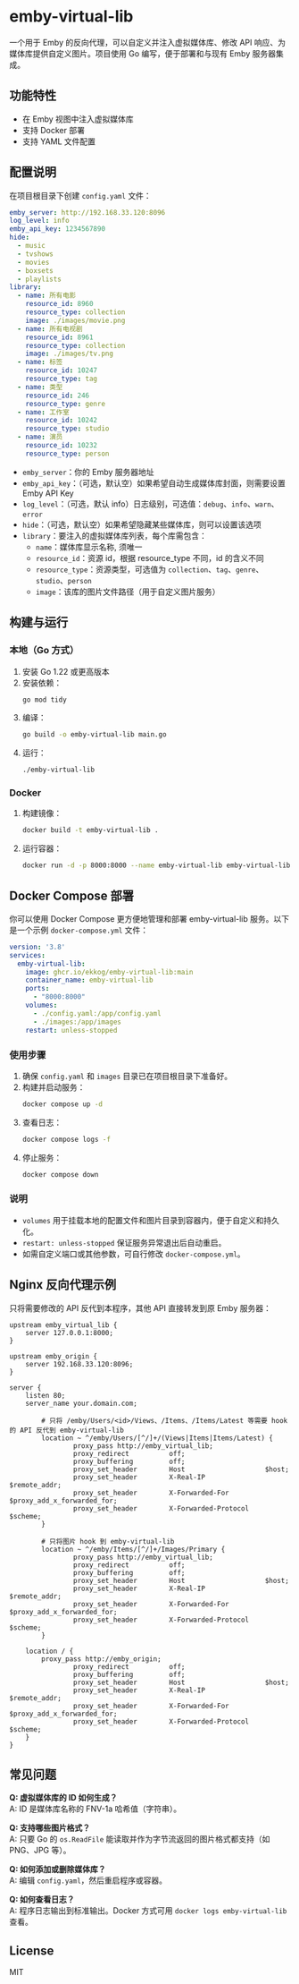 # emby-virtual-lib

一个用于 Emby 的反向代理，可以自定义并注入虚拟媒体库、修改 API 响应、为媒体库提供自定义图片。项目使用 Go 编写，便于部署和与现有 Emby 服务器集成。

## 功能特性

- 在 Emby 视图中注入虚拟媒体库
- 支持 Docker 部署
- 支持 YAML 文件配置

## 配置说明

在项目根目录下创建 `config.yaml` 文件：

```yaml
emby_server: http://192.168.33.120:8096
log_level: info
emby_api_key: 1234567890
hide:
  - music
  - tvshows
  - movies
  - boxsets
  - playlists
library:
  - name: 所有电影
    resource_id: 8960
    resource_type: collection
    image: ./images/movie.png
  - name: 所有电视剧
    resource_id: 8961
    resource_type: collection
    image: ./images/tv.png
  - name: 标签
    resource_id: 10247
    resource_type: tag
  - name: 类型
    resource_id: 246
    resource_type: genre
  - name: 工作室
    resource_id: 10242
    resource_type: studio
  - name: 演员
    resource_id: 10232
    resource_type: person
```

- `emby_server`：你的 Emby 服务器地址
- `emby_api_key`：（可选，默认空）如果希望自动生成媒体库封面，则需要设置 Emby API Key
- `log_level`：（可选，默认 info）日志级别，可选值：`debug`、`info`、`warn`、`error`
- `hide`：（可选，默认空）如果希望隐藏某些媒体库，则可以设置该选项
- `library`：要注入的虚拟媒体库列表，每个库需包含：
  - `name`：媒体库显示名称, 须唯一
  - `resource_id`：资源 id，根据 resource_type 不同，id 的含义不同 
  - `resource_type`：资源类型，可选值为 `collection`、`tag`、`genre`、`studio`、`person`
  - `image`：该库的图片文件路径（用于自定义图片服务）

## 构建与运行

### 本地（Go 方式）

1. 安装 Go 1.22 或更高版本
2. 安装依赖：
   ```bash
   go mod tidy
   ```
3. 编译：
   ```bash
   go build -o emby-virtual-lib main.go
   ```
4. 运行：
   ```bash
   ./emby-virtual-lib
   ```

### Docker

1. 构建镜像：
   ```bash
   docker build -t emby-virtual-lib .
   ```
2. 运行容器：
   ```bash
   docker run -d -p 8000:8000 --name emby-virtual-lib emby-virtual-lib
   ```

## Docker Compose 部署

你可以使用 Docker Compose 更方便地管理和部署 emby-virtual-lib 服务。以下是一个示例 `docker-compose.yml` 文件：

```yaml
version: '3.8'
services:
  emby-virtual-lib:
    image: ghcr.io/ekkog/emby-virtual-lib:main
    container_name: emby-virtual-lib
    ports:
      - "8000:8000"
    volumes:
      - ./config.yaml:/app/config.yaml
      - ./images:/app/images
    restart: unless-stopped
```

### 使用步骤

1. 确保 `config.yaml` 和 `images` 目录已在项目根目录下准备好。
2. 构建并启动服务：
   ```bash
   docker compose up -d
   ```
3. 查看日志：
   ```bash
   docker compose logs -f
   ```
4. 停止服务：
   ```bash
   docker compose down
   ```

### 说明

- `volumes` 用于挂载本地的配置文件和图片目录到容器内，便于自定义和持久化。
- `restart: unless-stopped` 保证服务异常退出后自动重启。
- 如需自定义端口或其他参数，可自行修改 `docker-compose.yml`。

## Nginx 反向代理示例

只将需要修改的 API 反代到本程序，其他 API 直接转发到原 Emby 服务器：

```nginx
upstream emby_virtual_lib {
    server 127.0.0.1:8000;
}

upstream emby_origin {
    server 192.168.33.120:8096;
}

server {
    listen 80;
    server_name your.domain.com;

        # 只将 /emby/Users/<id>/Views、/Items、/Items/Latest 等需要 hook 的 API 反代到 emby-virtual-lib
        location ~ ^/emby/Users/[^/]+/(Views|Items|Items/Latest) {
                proxy_pass http://emby_virtual_lib;
                proxy_redirect          off;
                proxy_buffering         off;
                proxy_set_header        Host                    $host;
                proxy_set_header        X-Real-IP               $remote_addr;
                proxy_set_header        X-Forwarded-For         $proxy_add_x_forwarded_for;
                proxy_set_header        X-Forwarded-Protocol    $scheme;
        }

        # 只将图片 hook 到 emby-virtual-lib
        location ~ ^/emby/Items/[^/]+/Images/Primary {
                proxy_pass http://emby_virtual_lib;
                proxy_redirect          off;
                proxy_buffering         off;
                proxy_set_header        Host                    $host;
                proxy_set_header        X-Real-IP               $remote_addr;
                proxy_set_header        X-Forwarded-For         $proxy_add_x_forwarded_for;
                proxy_set_header        X-Forwarded-Protocol    $scheme;
        }

	location / {
		proxy_pass http://emby_origin;
                proxy_redirect          off;
                proxy_buffering         off;
                proxy_set_header        Host                    $host;
                proxy_set_header        X-Real-IP               $remote_addr;
                proxy_set_header        X-Forwarded-For         $proxy_add_x_forwarded_for;
                proxy_set_header        X-Forwarded-Protocol    $scheme;
	}
}
```

## 常见问题

**Q: 虚拟媒体库的 ID 如何生成？**  
A: ID 是媒体库名称的 FNV-1a 哈希值（字符串）。

**Q: 支持哪些图片格式？**  
A: 只要 Go 的 `os.ReadFile` 能读取并作为字节流返回的图片格式都支持（如 PNG、JPG 等）。

**Q: 如何添加或删除媒体库？**  
A: 编辑 `config.yaml`，然后重启程序或容器。

**Q: 如何查看日志？**  
A: 程序日志输出到标准输出。Docker 方式可用 `docker logs emby-virtual-lib` 查看。

## License

MIT 